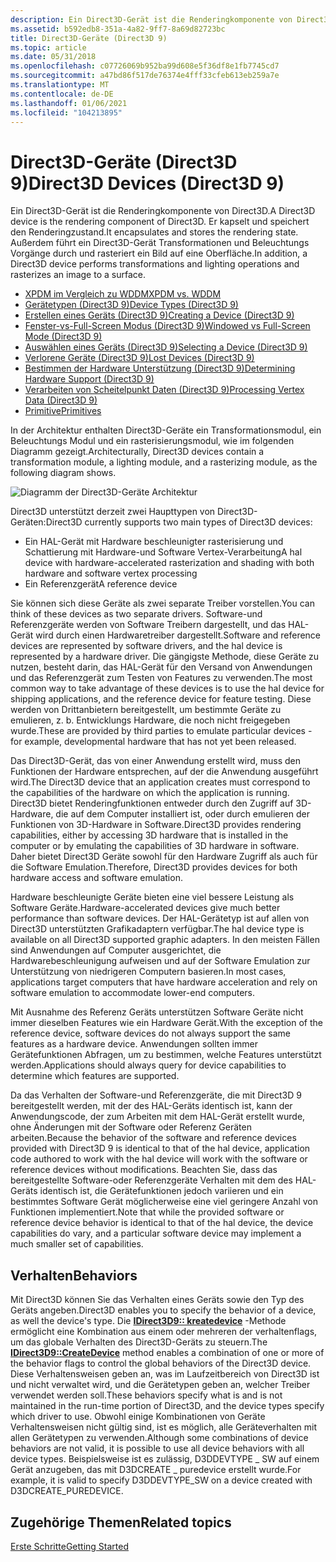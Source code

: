 ```yaml
---
description: Ein Direct3D-Gerät ist die Renderingkomponente von Direct3D. Er kapselt und speichert den Renderingzustand. Außerdem führt ein Direct3D-Gerät Transformationen und Beleuchtungs Vorgänge durch und rasteriert ein Bild auf eine Oberfläche.
ms.assetid: b592edb8-351a-4a82-9ff7-8a69d82723bc
title: Direct3D-Geräte (Direct3D 9)
ms.topic: article
ms.date: 05/31/2018
ms.openlocfilehash: c07726069b952ba99d608e5f36df8e1fb7745cd7
ms.sourcegitcommit: a47bd86f517de76374e4fff33cfeb613eb259a7e
ms.translationtype: MT
ms.contentlocale: de-DE
ms.lasthandoff: 01/06/2021
ms.locfileid: "104213895"
---
```

# <a name="direct3d-devices-direct3d-9"></a><span data-ttu-id="c2eb3-105">Direct3D-Geräte (Direct3D 9)</span><span class="sxs-lookup"><span data-stu-id="c2eb3-105">Direct3D Devices (Direct3D 9)</span></span>

<span data-ttu-id="c2eb3-106">Ein Direct3D-Gerät ist die Renderingkomponente von Direct3D.</span><span class="sxs-lookup"><span data-stu-id="c2eb3-106">A Direct3D device is the rendering component of Direct3D.</span></span> <span data-ttu-id="c2eb3-107">Er kapselt und speichert den Renderingzustand.</span><span class="sxs-lookup"><span data-stu-id="c2eb3-107">It encapsulates and stores the rendering state.</span></span> <span data-ttu-id="c2eb3-108">Außerdem führt ein Direct3D-Gerät Transformationen und Beleuchtungs Vorgänge durch und rasteriert ein Bild auf eine Oberfläche.</span><span class="sxs-lookup"><span data-stu-id="c2eb3-108">In addition, a Direct3D device performs transformations and lighting operations and rasterizes an image to a surface.</span></span>

-   [<span data-ttu-id="c2eb3-109">XPDM im Vergleich zu WDDM</span><span class="sxs-lookup"><span data-stu-id="c2eb3-109">XPDM vs. WDDM</span></span>](xpdm-vs-wddm.md)
-   [<span data-ttu-id="c2eb3-110">Gerätetypen (Direct3D 9)</span><span class="sxs-lookup"><span data-stu-id="c2eb3-110">Device Types (Direct3D 9)</span></span>](device-types.md)
-   [<span data-ttu-id="c2eb3-111">Erstellen eines Geräts (Direct3D 9)</span><span class="sxs-lookup"><span data-stu-id="c2eb3-111">Creating a Device (Direct3D 9)</span></span>](creating-a-device.md)
-   [<span data-ttu-id="c2eb3-112">Fenster-vs-Full-Screen Modus (Direct3D 9)</span><span class="sxs-lookup"><span data-stu-id="c2eb3-112">Windowed vs Full-Screen Mode (Direct3D 9)</span></span>](windowed-vs-full-screen-mode.md)
-   [<span data-ttu-id="c2eb3-113">Auswählen eines Geräts (Direct3D 9)</span><span class="sxs-lookup"><span data-stu-id="c2eb3-113">Selecting a Device (Direct3D 9)</span></span>](selecting-a-device.md)
-   [<span data-ttu-id="c2eb3-114">Verlorene Geräte (Direct3D 9)</span><span class="sxs-lookup"><span data-stu-id="c2eb3-114">Lost Devices (Direct3D 9)</span></span>](lost-devices.md)
-   [<span data-ttu-id="c2eb3-115">Bestimmen der Hardware Unterstützung (Direct3D 9)</span><span class="sxs-lookup"><span data-stu-id="c2eb3-115">Determining Hardware Support (Direct3D 9)</span></span>](determining-hardware-support.md)
-   [<span data-ttu-id="c2eb3-116">Verarbeiten von Scheitelpunkt Daten (Direct3D 9)</span><span class="sxs-lookup"><span data-stu-id="c2eb3-116">Processing Vertex Data (Direct3D 9)</span></span>](processing-vertex-data.md)
-   [<span data-ttu-id="c2eb3-117">Primitive</span><span class="sxs-lookup"><span data-stu-id="c2eb3-117">Primitives</span></span>](primitives.md)

<span data-ttu-id="c2eb3-118">In der Architektur enthalten Direct3D-Geräte ein Transformationsmodul, ein Beleuchtungs Modul und ein rasterisierungsmodul, wie im folgenden Diagramm gezeigt.</span><span class="sxs-lookup"><span data-stu-id="c2eb3-118">Architecturally, Direct3D devices contain a transformation module, a lighting module, and a rasterizing module, as the following diagram shows.</span></span>

![Diagramm der Direct3D-Geräte Architektur](images/d3ddev.png)

<span data-ttu-id="c2eb3-120">Direct3D unterstützt derzeit zwei Haupttypen von Direct3D-Geräten:</span><span class="sxs-lookup"><span data-stu-id="c2eb3-120">Direct3D currently supports two main types of Direct3D devices:</span></span>

-   <span data-ttu-id="c2eb3-121">Ein HAL-Gerät mit Hardware beschleunigter rasterisierung und Schattierung mit Hardware-und Software Vertex-Verarbeitung</span><span class="sxs-lookup"><span data-stu-id="c2eb3-121">A hal device with hardware-accelerated rasterization and shading with both hardware and software vertex processing</span></span>
-   <span data-ttu-id="c2eb3-122">Ein Referenzgerät</span><span class="sxs-lookup"><span data-stu-id="c2eb3-122">A reference device</span></span>

<span data-ttu-id="c2eb3-123">Sie können sich diese Geräte als zwei separate Treiber vorstellen.</span><span class="sxs-lookup"><span data-stu-id="c2eb3-123">You can think of these devices as two separate drivers.</span></span> <span data-ttu-id="c2eb3-124">Software-und Referenzgeräte werden von Software Treibern dargestellt, und das HAL-Gerät wird durch einen Hardwaretreiber dargestellt.</span><span class="sxs-lookup"><span data-stu-id="c2eb3-124">Software and reference devices are represented by software drivers, and the hal device is represented by a hardware driver.</span></span> <span data-ttu-id="c2eb3-125">Die gängigste Methode, diese Geräte zu nutzen, besteht darin, das HAL-Gerät für den Versand von Anwendungen und das Referenzgerät zum Testen von Features zu verwenden.</span><span class="sxs-lookup"><span data-stu-id="c2eb3-125">The most common way to take advantage of these devices is to use the hal device for shipping applications, and the reference device for feature testing.</span></span> <span data-ttu-id="c2eb3-126">Diese werden von Drittanbietern bereitgestellt, um bestimmte Geräte zu emulieren, z. b. Entwicklungs Hardware, die noch nicht freigegeben wurde.</span><span class="sxs-lookup"><span data-stu-id="c2eb3-126">These are provided by third parties to emulate particular devices - for example, developmental hardware that has not yet been released.</span></span>

<span data-ttu-id="c2eb3-127">Das Direct3D-Gerät, das von einer Anwendung erstellt wird, muss den Funktionen der Hardware entsprechen, auf der die Anwendung ausgeführt wird.</span><span class="sxs-lookup"><span data-stu-id="c2eb3-127">The Direct3D device that an application creates must correspond to the capabilities of the hardware on which the application is running.</span></span> <span data-ttu-id="c2eb3-128">Direct3D bietet Renderingfunktionen entweder durch den Zugriff auf 3D-Hardware, die auf dem Computer installiert ist, oder durch emulieren der Funktionen von 3D-Hardware in Software.</span><span class="sxs-lookup"><span data-stu-id="c2eb3-128">Direct3D provides rendering capabilities, either by accessing 3D hardware that is installed in the computer or by emulating the capabilities of 3D hardware in software.</span></span> <span data-ttu-id="c2eb3-129">Daher bietet Direct3D Geräte sowohl für den Hardware Zugriff als auch für die Software Emulation.</span><span class="sxs-lookup"><span data-stu-id="c2eb3-129">Therefore, Direct3D provides devices for both hardware access and software emulation.</span></span>

<span data-ttu-id="c2eb3-130">Hardware beschleunigte Geräte bieten eine viel bessere Leistung als Software Geräte.</span><span class="sxs-lookup"><span data-stu-id="c2eb3-130">Hardware-accelerated devices give much better performance than software devices.</span></span> <span data-ttu-id="c2eb3-131">Der HAL-Gerätetyp ist auf allen von Direct3D unterstützten Grafikadaptern verfügbar.</span><span class="sxs-lookup"><span data-stu-id="c2eb3-131">The hal device type is available on all Direct3D supported graphic adapters.</span></span> <span data-ttu-id="c2eb3-132">In den meisten Fällen sind Anwendungen auf Computer ausgerichtet, die Hardwarebeschleunigung aufweisen und auf der Software Emulation zur Unterstützung von niedrigeren Computern basieren.</span><span class="sxs-lookup"><span data-stu-id="c2eb3-132">In most cases, applications target computers that have hardware acceleration and rely on software emulation to accommodate lower-end computers.</span></span>

<span data-ttu-id="c2eb3-133">Mit Ausnahme des Referenz Geräts unterstützen Software Geräte nicht immer dieselben Features wie ein Hardware Gerät.</span><span class="sxs-lookup"><span data-stu-id="c2eb3-133">With the exception of the reference device, software devices do not always support the same features as a hardware device.</span></span> <span data-ttu-id="c2eb3-134">Anwendungen sollten immer Gerätefunktionen Abfragen, um zu bestimmen, welche Features unterstützt werden.</span><span class="sxs-lookup"><span data-stu-id="c2eb3-134">Applications should always query for device capabilities to determine which features are supported.</span></span>

<span data-ttu-id="c2eb3-135">Da das Verhalten der Software-und Referenzgeräte, die mit Direct3D 9 bereitgestellt werden, mit der des HAL-Geräts identisch ist, kann der Anwendungscode, der zum Arbeiten mit dem HAL-Gerät erstellt wurde, ohne Änderungen mit der Software oder Referenz Geräten arbeiten.</span><span class="sxs-lookup"><span data-stu-id="c2eb3-135">Because the behavior of the software and reference devices provided with Direct3D 9 is identical to that of the hal device, application code authored to work with the hal device will work with the software or reference devices without modifications.</span></span> <span data-ttu-id="c2eb3-136">Beachten Sie, dass das bereitgestellte Software-oder Referenzgeräte Verhalten mit dem des HAL-Geräts identisch ist, die Gerätefunktionen jedoch variieren und ein bestimmtes Software Gerät möglicherweise eine viel geringere Anzahl von Funktionen implementiert.</span><span class="sxs-lookup"><span data-stu-id="c2eb3-136">Note that while the provided software or reference device behavior is identical to that of the hal device, the device capabilities do vary, and a particular software device may implement a much smaller set of capabilities.</span></span>

## <a name="behaviors"></a><span data-ttu-id="c2eb3-137">Verhalten</span><span class="sxs-lookup"><span data-stu-id="c2eb3-137">Behaviors</span></span>

<span data-ttu-id="c2eb3-138">Mit Direct3D können Sie das Verhalten eines Geräts sowie den Typ des Geräts angeben.</span><span class="sxs-lookup"><span data-stu-id="c2eb3-138">Direct3D enables you to specify the behavior of a device, as well the device's type.</span></span> <span data-ttu-id="c2eb3-139">Die [**IDirect3D9:: kreatedevice**](/windows/win32/api/d3d9/nf-d3d9-idirect3d9-createdevice) -Methode ermöglicht eine Kombination aus einem oder mehreren der verhaltenflags, um das globale Verhalten des Direct3D-Geräts zu steuern.</span><span class="sxs-lookup"><span data-stu-id="c2eb3-139">The [**IDirect3D9::CreateDevice**](/windows/win32/api/d3d9/nf-d3d9-idirect3d9-createdevice) method enables a combination of one or more of the behavior flags to control the global behaviors of the Direct3D device.</span></span> <span data-ttu-id="c2eb3-140">Diese Verhaltensweisen geben an, was im Laufzeitbereich von Direct3D ist und nicht verwaltet wird, und die Gerätetypen geben an, welcher Treiber verwendet werden soll.</span><span class="sxs-lookup"><span data-stu-id="c2eb3-140">These behaviors specify what is and is not maintained in the run-time portion of Direct3D, and the device types specify which driver to use.</span></span> <span data-ttu-id="c2eb3-141">Obwohl einige Kombinationen von Geräte Verhaltensweisen nicht gültig sind, ist es möglich, alle Geräteverhalten mit allen Gerätetypen zu verwenden.</span><span class="sxs-lookup"><span data-stu-id="c2eb3-141">Although some combinations of device behaviors are not valid, it is possible to use all device behaviors with all device types.</span></span> <span data-ttu-id="c2eb3-142">Beispielsweise ist es zulässig, D3DDEVTYPE \_ SW auf einem Gerät anzugeben, das mit D3DCREATE \_ puredevice erstellt wurde.</span><span class="sxs-lookup"><span data-stu-id="c2eb3-142">For example, it is valid to specify D3DDEVTYPE\_SW on a device created with D3DCREATE\_PUREDEVICE.</span></span>

## <a name="related-topics"></a><span data-ttu-id="c2eb3-143">Zugehörige Themen</span><span class="sxs-lookup"><span data-stu-id="c2eb3-143">Related topics</span></span>

<dl> <dt>

[<span data-ttu-id="c2eb3-144">Erste Schritte</span><span class="sxs-lookup"><span data-stu-id="c2eb3-144">Getting Started</span></span>](getting-started.md)
</dt> </dl>

 

 
